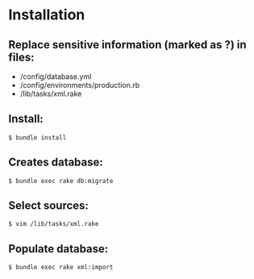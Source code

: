 # Installation

## Replace sensitive information (marked as ?) in files:
* /config/database.yml
* /config/environments/production.rb
* /lib/tasks/xml.rake

## Install:
    $ bundle install

## Creates database:
    $ bundle exec rake db:migrate

## Select sources:
    $ vim /lib/tasks/xml.rake

## Populate database:
    $ bundle exec rake xml:import
